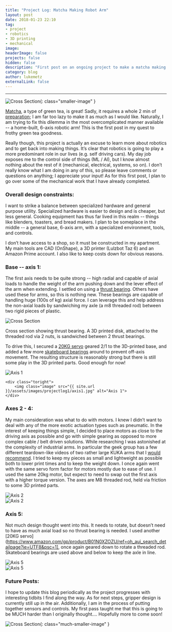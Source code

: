 ```yaml
---
title: "Project Log: Matcha Making Robot Arm"
layout: post
date: 2018-01-23 22:10
tag:
- project
- robotics
- 3D printing
- mechanical
image:
headerImage: false
projects: false
hidden: false
description: "First post on an ongoing project to make a matcha making robot arm"
category: blog
author: lukemetz
externalLink: false
---
```

---

![Cross Section](/assets/images/projectlog1/full_bent.jpg){: class="smaller-image" }

[Matcha](https://en.wikipedia.org/wiki/Matcha), a type of green tea, is great! Sadly, it requires a whole 2 min of [preparation](http://http://matchasource.com/how-to-prepare-matcha-green-tea/); I am far too lazy to make it as much as I would like. Naturally, I am trying to fix this dilemma in the most overcomplicated manner available -- a home-built, 6-axis robotic arm! This is the first post in my quest to frothy green tea goodness.

Really though, this project is actually an excuse to learn more about robotics and to get back into making things. It’s clear that robotics is going to play a more predominant role in our lives (e.g. self driving cars). My day job exposes me to the control side of things (ML / AI), but I know almost nothing about the rest of it (mechanical, electrical, systems, so on). I don’t really know what I am doing in any of this, so please leave comments or questions on anything; I appreciate your input!
As for this first post, I plan to go over some of the mechanical work that I have already completed.

### Overall design constraints:
 I want to strike a balance between specialized hardware and general purpose utility. Specialized hardware is easier to design and is cheaper, but less general. Cooking equipment has thus far lived in this realm -- things like blenders, toasters, and bread makers. I plan to be someplace in the middle -- a general base, 6-axis arm, with a specialized environment, tools, and controls.

 I don’t have access to a shop, so it must be constructed in my apartment. My main tools are CAD (OnShape), a 3D printer (Lulzbot Taz 6) and an Amazon Prime account. I also like to keep costs down for obvious reasons.

### Base -- axis 1:

The first axis needs to be quite strong -- high radial and capable of axial loads to handle the weight of the arm pushing down and the lever effect of the arm when extending. I settled on using a [thrust bearing](https://www.amazon.com/gp/product/B002BBOHMI/ref=oh_aui_search_detailpage?ie=UTF8&psc=1). Others have used these for arms, so this is nothing new. These bearings are capable of handling huge (100s of kg)  axial force. I can leverage this and help address the non-axial loads by sandwiching my axle (a m8 threaded rod) between two rigid pieces of plastic.

![Cross Section](/assets/images/projectlog1/axis1_cross.png)
<figcaption class="caption">Cross section showing thrust bearing. A 3D printed disk, attached to the threaded rod via 2 nuts, is sandwiched between 2 thrust bearings.</figcaption>

To drive this, I secured a [20KG servo](https://www.amazon.com/gp/product/B01N0XZOZU/ref=oh_aui_search_detailpage?ie=UTF8&psc=1) geared 2/1 to the 3D-printed base, and added a few more [skateboard bearings](https://www.amazon.com/gp/product/B07211VH78/ref=oh_aui_search_detailpage?ie=UTF8&psc=1) around to prevent off-axis movement. The resulting structure is reasonably strong but there is still some play in the 3D printed parts. Good enough for now!

<div class="side-by-side">
    <div class="toleft">
        <img class="image" src="{{ site.url }}/assets/images/projectlog1/axis1.png" alt="Axis 1">
    </div>

    <div class="toright">
        <img class="image" src="{{ site.url }}/assets/images/projectlog1/axis1.jpg" alt="Axis 1">
    </div>
</div>

### Axes 2 - 4:
My main consideration was what to do with motors. I knew I didn’t want to deal with any of the more exotic actuation types such as pneumatic. In the interest of keeping things simple, I decided to place motors as close to the driving axis as possible and go with simple gearing as opposed to more complex cable / belt driven solutions. While researching I was astonished at the complexity of  industrial arms. In particular the geek group has a few different teardown-like videos of two rather large KUKA arms that I [would](https://www.youtube.com/watch?v=6YiPrytt_Ss) [recommend](https://www.youtube.com/watch?v=EfmjhfN8D-Q).
I tried to keep my  pieces as small and lightweight as possible both to lower print times and to keep the weight down. I once again went with the same servo form factor for motors mostly due to ease of use. I used the same 20kg motor, but expect to need to swap out the first axis with a higher torque version. The axes are M8 threaded rod, held via friction to some 3D printed parts.

<div class="side-by-side">
    <div class="toleft">
        <img class="image" src="{{ site.url }}/assets/images/projectlog1/axis2.png" alt="Axis 2">
    </div>
    <div class="toright">
        <img class="image" src="{{ site.url }}/assets/images/projectlog1/axis2.jpg" alt="Axis 2">
    </div>
</div>

### Axis 5:
Not much design thought went into this. It needs to rotate, but doesn’t need to have as much axial load so no thrust bearing is needed. I used another [20KG servo](https://www.amazon.com/gp/product/B01N0XZOZU/ref=oh_aui_search_detailpage?ie=UTF8&psc=1], once again geared down to rotate a threaded rod. Skateboard bearings are used above and below to keep the axle in line.

<div class="side-by-side">
    <div class="toleft">
        <img class="image" src="{{ site.url }}/assets/images/projectlog1/axis5.png" alt="Axis 5">
    </div>
    <div class="toright">
        <img class="image" src="{{ site.url }}/assets/images/projectlog1/axis5.jpg" alt="Axis 5">
    </div>
</div>

### Future Posts:
I hope to update this blog periodically as the project progresses with interesting tidbits I find along the way.
As for next steps, gripper design is currently still up in the air. Additionally, I am in the process of putting together sensors and controls. My first pass taught me that this is going to be MUCH harder than I originally thought.... Hopefully more to come soon!

![Cross Section](/assets/images/projectlog1/full_upright.jpg){: class="much-smaller-image" }
